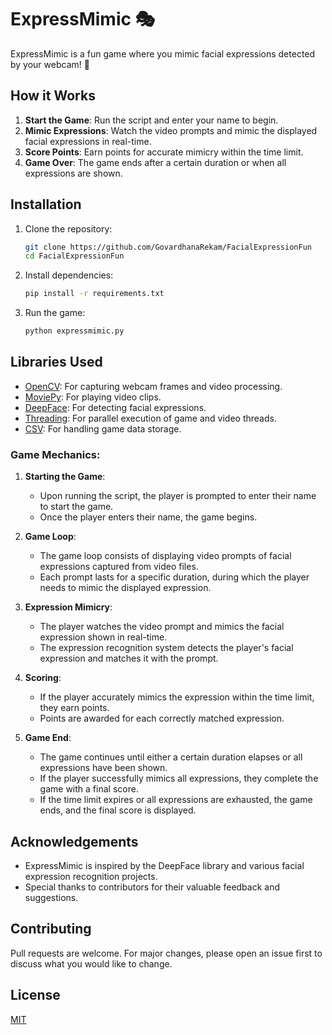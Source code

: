 # ExpressMimic 🎭

ExpressMimic is a fun game where you mimic facial expressions detected by your webcam! 🚀

## How it Works

1. **Start the Game**: Run the script and enter your name to begin.
2. **Mimic Expressions**: Watch the video prompts and mimic the displayed facial expressions in real-time.
3. **Score Points**: Earn points for accurate mimicry within the time limit.
4. **Game Over**: The game ends after a certain duration or when all expressions are shown.

## Installation

1. Clone the repository:
   ```bash
   git clone https://github.com/GovardhanaRekam/FacialExpressionFun
   cd FacialExpressionFun
   ```

2. Install dependencies:
   ```bash
   pip install -r requirements.txt
   ```

3. Run the game:
   ```bash
   python expressmimic.py
   ```

## Libraries Used

- [OpenCV](https://github.com/opencv/opencv): For capturing webcam frames and video processing.
- [MoviePy](https://github.com/Zulko/moviepy): For playing video clips.
- [DeepFace](https://github.com/serengil/deepface): For detecting facial expressions.
- [Threading](https://docs.python.org/3/library/threading.html): For parallel execution of game and video threads.
- [CSV](https://docs.python.org/3/library/csv.html): For handling game data storage.
### Game Mechanics:

1. **Starting the Game**:
    - Upon running the script, the player is prompted to enter their name to start the game.
    - Once the player enters their name, the game begins.

2. **Game Loop**:
    - The game loop consists of displaying video prompts of facial expressions captured from video files.
    - Each prompt lasts for a specific duration, during which the player needs to mimic the displayed expression.

3. **Expression Mimicry**:
    - The player watches the video prompt and mimics the facial expression shown in real-time.
    - The expression recognition system detects the player's facial expression and matches it with the prompt.

4. **Scoring**:
    - If the player accurately mimics the expression within the time limit, they earn points.
    - Points are awarded for each correctly matched expression.

5. **Game End**:
    - The game continues until either a certain duration elapses or all expressions have been shown.
    - If the player successfully mimics all expressions, they complete the game with a final score.
    - If the time limit expires or all expressions are exhausted, the game ends, and the final score is displayed.


## Acknowledgements

- ExpressMimic is inspired by the DeepFace library and various facial expression recognition projects.
- Special thanks to contributors for their valuable feedback and suggestions.

## Contributing

Pull requests are welcome. For major changes, please open an issue first to discuss what you would like to change.

## License

[MIT](LICENSE)
